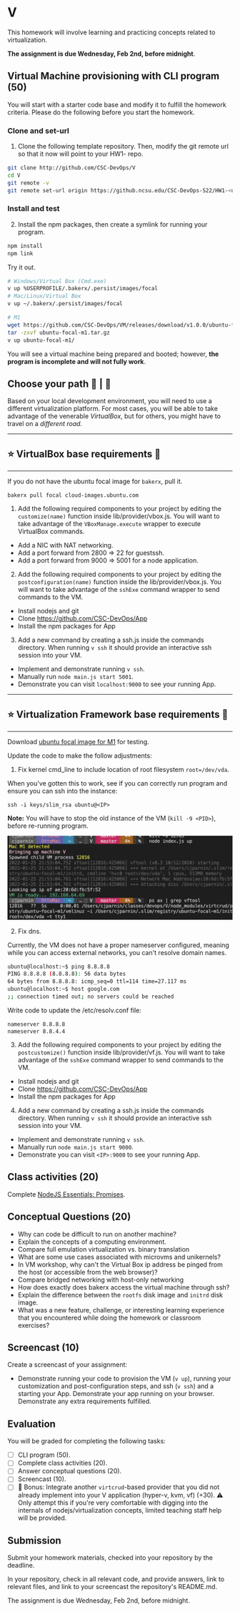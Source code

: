 # V

This homework will involve learning and practicing concepts related to virtualization.

**The assignment is due Wednesday, Feb 2nd, before midnight**.

## Virtual Machine provisioning with CLI program (50)

You will start with a starter code base and modify it to fulfill the homework criteria.
Please do the following before you start the homework.
 
### Clone and set-url

1. Clone the following template repository. Then, modify the git remote url so that it now will point to your HW1-<unity> repo.

```bash
git clone http://github.com/CSC-DevOps/V
cd V
git remote -v
git remote set-url origin https://github.ncsu.edu/CSC-DevOps-S22/HW1-<unity>-DevOps
```

### Install and test

2. Install the npm packages, then create a symlink for running your program.
```bash
npm install
npm link
```

Try it out.

```bash
# Windows/Virtual Box (Cmd.exe)
v up %USERPROFILE/.bakerx/.persist/images/focal
# Mac/Linux/Virtual Box
v up ~/.bakerx/.persist/images/focal
```

```bash
# M1
wget https://github.com/CSC-DevOps/VM/releases/download/v1.0.0/ubuntu-focal-m1.tar.gz
tar -zxvf ubuntu-focal-m1.tar.gz
v up ubuntu-focal-m1/
```

You will see a virtual machine being prepared and booted; however, **the program is incomplete and will not fully work**.

## Choose your path 👣 | 👣

Based on your local development environment, you will need to use a different virtualization platform. For most cases, you will be able to take advantage of the venerable _VirtualBox_, but for others, you might have to travel on a _different road_.

---

## :star: VirtualBox base requirements 👣

---

If you do not have the ubuntu focal image for `bakerx`, pull it.

```
bakerx pull focal cloud-images.ubuntu.com 
```

1) Add the following required components to your project by editing the `customize(name)` function inside lib/provider/vbox.js. You will want to take advantage of the `VBoxManage.execute` wrapper to execute VirtualBox commands.

* Add a NIC with NAT networking.
* Add a port forward from 2800 => 22 for guestssh.
* Add a port forward from 9000 => 5001 for a node application.

2) Add the following required components to your project by editing the `postconfiguration(name)` function inside the lib/provider/vbox.js. You will want to take advantage of the `sshExe` command wrapper to send commands to the VM.

* Install nodejs and git
* Clone https://github.com/CSC-DevOps/App
* Install the npm packages for App

3) Add a new command by creating a ssh.js inside the commands directory. 
When running `v ssh` it should provide an interactive ssh session into your VM.

* Implement and demonstrate running `v ssh`.
* Manually run `node main.js start 5001`.
* Demonstrate you can visit `localhost:9000` to see your running App.

---

## :star: Virtualization Framework base requirements 👣

---

Download [ubuntu focal image for M1](https://github.com/CSC-DevOps/VM/releases/download/v1.0.0/ubuntu-focal-m1.tar.gz) for testing.

Update the code to make the follow adjustments:

1) Fix kernel cmd_line to include location of root filesystem `root=/dev/vda`.

When you've gotten this to work, see if you can correctly run program and ensure you can ssh into the instance:

```
ssh -i keys/slim_rsa ubuntu@<IP>
```

**Note:** You will have to stop the old instance of the VM (`kill -9 <PID>`), before re-running program.

![img](imgs/V-m1.png)

2) Fix dns.

Currently, the VM does not have a proper nameserver configured, meaning while you can access external networks, you can't resolve domain names. 

  ```bash
  ubuntu@localhost:~$ ping 8.8.8.8
  PING 8.8.8.8 (8.8.8.8): 56 data bytes
  64 bytes from 8.8.8.8: icmp_seq=0 ttl=114 time=27.117 ms
  ubuntu@localhost:~$ host google.com
  ;; connection timed out; no servers could be reached
  ```

Write code to update the /etc/resolv.conf file:

  ```
  nameserver 8.8.8.8
  nameserver 8.8.4.4
  ```

3) Add the following required components to your project by editing the `postcustomize()` function inside lib/provider/vf.js. You will want to take advantage of the `sshExe` command wrapper to send commands to the VM.

* Install nodejs and git
* Clone https://github.com/CSC-DevOps/App
* Install the npm packages for App

4) Add a new command by creating a ssh.js inside the commands directory. 
When running `v ssh` it should provide an interactive ssh session into your VM.

* Implement and demonstrate running `v ssh`.
* Manually run `node main.js start 9000`.
* Demonstrate you can visit `<IP>:9000` to see your running App.

## Class activities (20)

Complete [NodeJS Essentials: Promises](https://devops.docable.cloud/chrisparnin/v/61a91ec418321edaed0f8ea6).

## Conceptual Questions (20)

* Why can code be difficult to run on another machine? 
* Explain the concepts of a computing environment.
* Compare full emulation virtualization vs. binary translation
* What are some use cases associated with microvms and unikernels?
* In VM workshop, why can't the Virtual Box ip address be pinged from the host (or accessible from the web browser)?
* Compare bridged networking with host-only networking
* How does exactly does bakerx access the virtual machine through ssh?
* Explain the difference between the `rootfs` disk image and `initrd` disk image.
* What was a new feature, challenge, or interesting learning experience that you encountered while doing the homework or classroom exercises?

## Screencast (10)

Create a screencast of your assignment:

* Demonstrate running your code to provision the VM (`v up`), running your customization and post-configuration steps, and ssh (`v ssh`) and a starting your App. Demonstrate your app running on your browser. Demonstrate any extra requirements fulfilled.

## Evaluation

You will be graded for completing the following tasks:

* [ ] CLI program (50).
* [ ] Complete class activities (20).
* [ ] Answer conceptual questions (20).
* [ ] Screencast (10).
* [ ] :mountain_cableway: Bonus: Integrate another `virtcrud`-based provider that you did not already implement into your V application (hyper-v, kvm, vf) (+30). :warning: Only attempt this if you're very comfortable with digging into the internals of nodejs/virtualization concepts, limited teaching staff help will be provided.

## Submission

Submit your homework materials, checked into your repository by the deadline.

In your repository, check in all relevant code, and provide answers, link to relevant files, and link to your screencast the repository's README.md.

The assignment is due Wednesday, Feb 2nd, before midnight.
